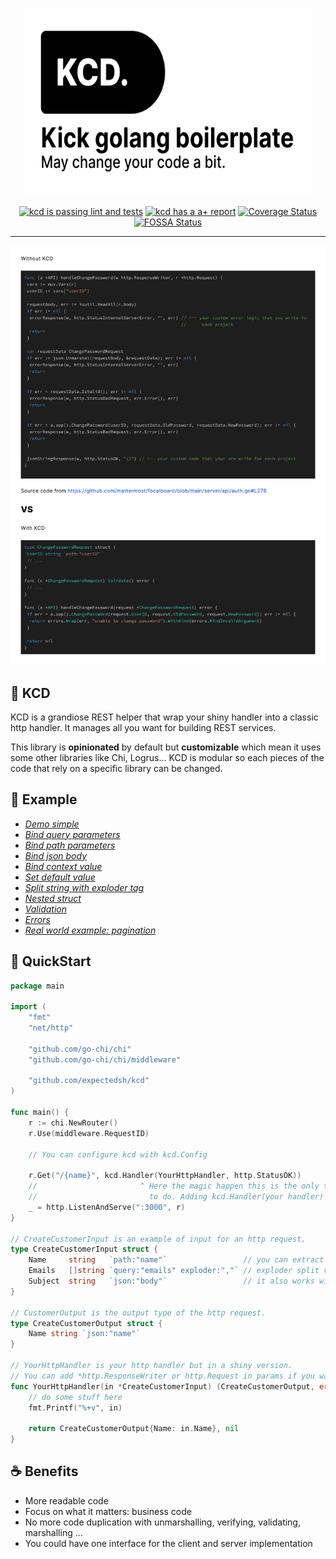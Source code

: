 <p align="center">
	<img alt="kcd logo" width="460" height="300" src="./.github/kcd_logo.svg">
</p>
<p align="center">
	<a href="https://github.com/expectedsh/kcd/actions">
		<img alt="kcd is passing lint and tests" width="93" height="20" src="https://github.com/expectedsh/kcd/workflows/Go/badge.svg"></a>
	<a href="https://goreportcard.com/report/github.com/expectedsh/kcd">
		<img alt="kcd has a a+ report" width="78" height="20" src="https://goreportcard.com/badge/github.com/expectedsh/kcd"></a>
	<a href='https://coveralls.io/github/alexisvisco/kcd?branch=master'>
        <img src='https://coveralls.io/repos/github/alexisvisco/kcd/badge.svg?branch=master' alt='Coverage Status' /></a>
    <a href='https://app.fossa.com/projects/git%2Bgithub.com%2Fexpectedsh%2Fkcd?ref=badge_shield'>
            <img src='https://app.fossa.com/api/projects/git%2Bgithub.com%2Fexpectedsh%2Fkcd.svg?type=shield' alt='FOSSA Status' /></a>

</p>

------

<p align="center">
	<img alt="comparaison between a code with and without kcd" src="./.github/versus.svg">
</p>

## :stars: KCD

KCD is a grandiose REST helper that wrap your shiny handler into a classic http handler. It manages all you want for
building REST services.

This library is **opinionated** by default but **customizable** which mean it uses some other libraries like Chi,
Logrus... KCD is modular so each pieces of the code that rely on a specific library can be changed.

## :muscle: Example

- [*Demo simple*](examples/demo/main.go)
- [*Bind query parameters*](examples/input-from-query-parameter/main.go)
- [*Bind path parameters*](examples/input-from-path-parameter/main.go)
- [*Bind json body*](examples/input-from-json-body/main.go)
- [*Bind context value*](examples/input-from-ctx/main.go)
- [*Set default value*](examples/input-with-default-value/main.go)
- [*Split string with exploder tag*](examples/input-with-exploder/main.go)
- [*Nested struct*](examples/input-with-nested-struct/main.go)
- [*Validation*](examples/demo-validation)
- [*Errors*](examples/demo-errors)
- [*Real world example: pagination*](examples/demo-ordered-pagination)

## :rocket: QuickStart

```go
package main

import (
	"fmt"
	"net/http"

	"github.com/go-chi/chi"
	"github.com/go-chi/chi/middleware"

	"github.com/expectedsh/kcd"
)

func main() {
	r := chi.NewRouter()
	r.Use(middleware.RequestID)

	// You can configure kcd with kcd.Config

	r.Get("/{name}", kcd.Handler(YourHttpHandler, http.StatusOK))
	//                       ^ Here the magic happen this is the only thing you need
	//                         to do. Adding kcd.Handler(your handler)
	_ = http.ListenAndServe(":3000", r)
}

// CreateCustomerInput is an example of input for an http request.
type CreateCustomerInput struct {
	Name     string   `path:"name"`                 // you can extract value from: 'path', 'query', 'header', 'ctx'
	Emails   []string `query:"emails" exploder:","` // exploder split value with the characters specified
	Subject  string   `json:"body"`                 // it also works with json body
}

// CustomerOutput is the output type of the http request.
type CreateCustomerOutput struct {
	Name string `json:"name"`
}

// YourHttpHandler is your http handler but in a shiny version.
// You can add *http.ResponseWriter or http.Request in params if you want.
func YourHttpHandler(in *CreateCustomerInput) (CreateCustomerOutput, error) {
	// do some stuff here
	fmt.Printf("%+v", in)

	return CreateCustomerOutput{Name: in.Name}, nil
}
```

## :coffee: Benefits

- More readable code
- Focus on what it matters: business code
- No more code duplication with unmarshalling, verifying, validating, marshalling ...
- You could have one interface for the client and server implementation



